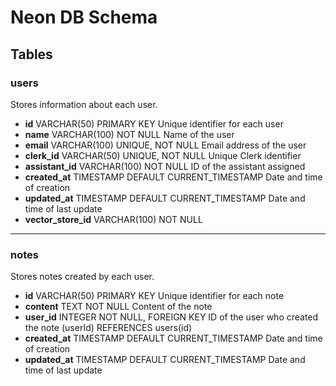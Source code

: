 # Neon DB Schema

## Tables

### users
Stores information about each user.

- **id**           VARCHAR(50)       PRIMARY KEY                     Unique identifier for each user
- **name**         VARCHAR(100)  NOT NULL                        Name of the user
- **email**        VARCHAR(100)  UNIQUE, NOT NULL                Email address of the user
- **clerk_id**     VARCHAR(50)   UNIQUE, NOT NULL                Unique Clerk identifier
- **assistant_id**  VARCHAR(100)  NOT NULL                        ID of the assistant assigned
- **created_at**    TIMESTAMP     DEFAULT CURRENT_TIMESTAMP       Date and time of creation
- **updated_at**    TIMESTAMP     DEFAULT CURRENT_TIMESTAMP       Date and time of last update
- **vector_store_id** VARCHAR(100)  NOT NULL

---

### notes
Stores notes created by each user.

- **id**           VARCHAR(50)       PRIMARY KEY                     Unique identifier for each note
- **content**      TEXT          NOT NULL                        Content of the note
- **user_id**       INTEGER       NOT NULL, FOREIGN KEY           ID of the user who created the note
                                (userId) REFERENCES users(id)  
- **created_at**    TIMESTAMP     DEFAULT CURRENT_TIMESTAMP       Date and time of creation
- **updated_at**    TIMESTAMP     DEFAULT CURRENT_TIMESTAMP       Date and time of last update
